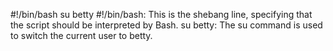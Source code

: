 #!/bin/bash
su betty
 #!/bin/bash: This is the shebang line, specifying that the script should be interpreted by Bash.
 su betty: The su command is used to switch the current user to betty.

